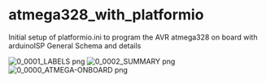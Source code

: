 # atmega328_with_platformio
Initial setup of platformio.ini to program the AVR atmega328 on board with arduinoISP
General Schema and details

![0_0001_LABELS png](https://user-images.githubusercontent.com/30707020/173197605-4db5c35a-c76d-4542-8975-ab66cc406378.png)
![0_0002_SUMMARY png](https://user-images.githubusercontent.com/30707020/173197602-12b80039-d995-423f-97f8-0d64772dde8c.png)
![0_0000_ATMEGA-ONBOARD png](https://user-images.githubusercontent.com/30707020/173197604-e969854d-99c0-4b58-aad6-6ddd06e63f64.png)

